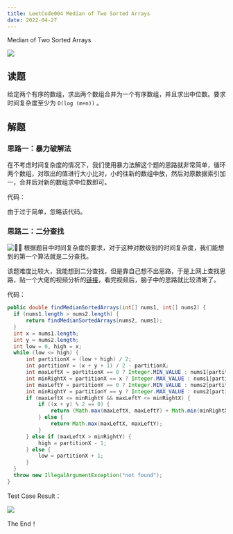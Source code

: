 ```yaml
---
title: LeetCode004 Median of Two Sorted Arrays
date: 2022-04-27
---
```


Median of Two Sorted Arrays



![](https://peierlong-blog.oss-cn-hongkong.aliyuncs.com/uPic/LeetCode004.png)


## 读题


给定两个有序的数组，求出两个数组合并为一个有序数组，并且求出中位数。要求时间复杂度至少为 `O(log (m+n))` 。

## 解题

### 思路一：暴力破解法


在不考虑时间复杂度的情况下，我们使用暴力法解这个题的思路就非常简单，循环两个数组，对取出的值进行大小比对，小的往新的数组中放，然后对原数据索引加一，合并后对新的数组求中位数即可。


代码：


由于过于简单，忽略该代码。

### 思路二：二分查找


<aside>


<img class="emoji" draggable="false" alt="💁‍♂️" src="https://twemoji.maxcdn.com/v/13.1.0/72x72/1f481-200d-2642-fe0f.png"/> 根据题目中时间复杂度的要求，对于这种对数级别的时间复杂度，我们能想到的第一个算法就是二分查找。

</aside>


该题难度比较大，我能想到二分查找，但是靠自己想不出思路，于是上网上查找思路，贴一个大佬的视频分析的[链接](https://www.youtube.com/watch?v=LPFhl65R7ww&t=13s&ab_channel=TusharRoy-CodingMadeSimple)，看完视频后，脑子中的思路就比较清晰了。


代码：


```java
public double findMedianSortedArrays(int[] nums1, int[] nums2) {
  if (nums1.length > nums2.length) {
      return findMedianSortedArrays(nums2, nums1);
  }
  int x = nums1.length;
  int y = nums2.length;
  int low = 0, high = x;
  while (low <= high) {
      int partitionX = (low + high) / 2;
      int partitionY = (x + y + 1) / 2 - partitionX;
      int maxLeftX = partitionX == 0 ? Integer.MIN_VALUE : nums1[partitionX - 1];
      int minRightX = partitionX == x ? Integer.MAX_VALUE : nums1[partitionX];
      int maxLeftY = partitionY == 0 ? Integer.MIN_VALUE : nums2[partitionY - 1];
      int minRightY = partitionY == y ? Integer.MAX_VALUE : nums2[partitionY];
      if (maxLeftX <= minRightY && maxLeftY <= minRightX) {
          if ((x + y) % 2 == 0) {
              return (Math.max(maxLeftX, maxLeftY) + Math.min(minRightX, minRightY)) / 2d;
          } else {
              return Math.max(maxLeftX, maxLeftY);
          }
      } else if (maxLeftX > minRightY) {
          high = partitionX - 1;
      } else {
          low = partitionX + 1;
      }
  }
  throw new IllegalArgumentException("not found");
}
```


Test Case Result：


![](https://peierlong-blog.oss-cn-hongkong.aliyuncs.com/uPic/LeetCode004%201.png)


The End！
